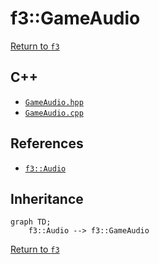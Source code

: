 # f3::GameAudio

[Return to `f3`](/docs/f3.md)

## C++

- [`GameAudio.hpp`](/c++/include/GameAudio.hpp)
- [`GameAudio.cpp`](/c++/source/GameAudio.cpp)

## References

- [`f3::Audio`](/docs/f3/Audio.md)

## Inheritance

```mermaid
graph TD;
    f3::Audio --> f3::GameAudio
```

[Return to `f3`](/docs/f3.md)